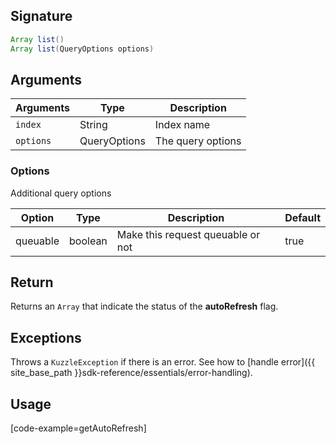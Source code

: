 ## Signature

``` java
Array list()
Array list(QueryOptions options)
```

## Arguments

| Arguments     | Type        | Description |
|---------------|-------------|----------------------------------------|
| ``index``     | String      | Index name |
| ``options``   | QueryOptions | The query options |

### __Options__

Additional query options

| Option   | Type    | Description                       | Default |
| -------- | ------- | --------------------------------- | ------- |
| queuable | boolean | Make this request queuable or not | true    |

## Return

Returns an `Array` that indicate the status of the **autoRefresh** flag.

## Exceptions

Throws a `KuzzleException` if there is an error. See how to [handle error]({{ site_base_path }}sdk-reference/essentials/error-handling).

## Usage

[code-example=getAutoRefresh]

